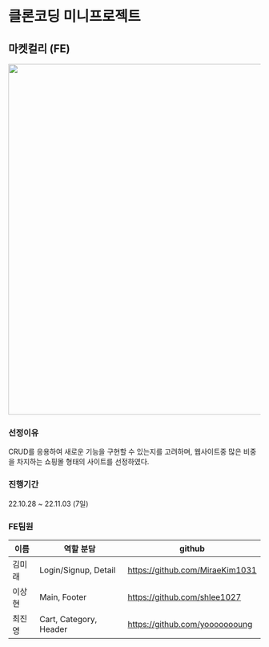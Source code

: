 # 클론코딩 미니프로젝트
## 마켓컬리 (FE)

<img src="https://user-images.githubusercontent.com/113872386/201150446-25520af4-ebe5-4ec5-94b8-55c39c3887cd.png"  width="700">


### 선정이유
CRUD를 응용하여 새로운 기능을 구현할 수 있는지를 고려하며,
웹사이트중 많은 비중을 차지하는 쇼핑몰 형태의 사이트를 선정하였다.

### 진행기간
22.10.28 ~ 22.11.03 (7일)

### FE팀원
|이름|역할 분담|github|
|------|---|---|
|김미래|Login/Signup, Detail|https://github.com/MiraeKim1031|
|이상현|Main, Footer|https://github.com/shlee1027|
|최진영|Cart, Category, Header|https://github.com/yoooooooung|


